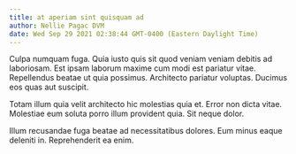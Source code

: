 ```yaml
---
title: at aperiam sint quisquam ad
author: Nellie Pagac DVM
date: Wed Sep 29 2021 02:38:44 GMT-0400 (Eastern Daylight Time)
---
```

Culpa numquam fuga. Quia iusto quis sit quod veniam veniam debitis ad laboriosam. Est ipsam laborum maxime cum modi est pariatur vitae. Repellendus beatae ut quia possimus. Architecto pariatur voluptas. Ducimus eos quas aut suscipit.

 Totam illum quia velit architecto hic molestias quia et. Error non dicta vitae. Molestiae eum soluta porro illum provident quia. Sit neque dolor.

 Illum recusandae fuga beatae ad necessitatibus dolores. Eum minus eaque deleniti in. Reprehenderit ea enim.